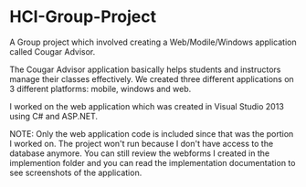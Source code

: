 # HCI-Group-Project
A Group project which involved creating a Web/Modile/Windows application called Cougar Advisor.

The Cougar Advisor application basically helps students and instructors manage their classes effectively. We created three different applications on 3 different platforms: mobile, windows and web.

I worked on the web application which was created in Visual Studio 2013 using C# and ASP.NET.

NOTE: Only the web application code is included since that was the portion I worked on. The project won't run because I don't have access to the database anymore. You can still review the webforms I created in the implemention folder and you can read the implementation documentation to see screenshots of the application.


